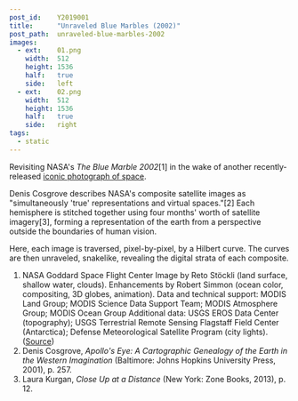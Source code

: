 ```yaml
---
post_id:    Y2019001
title:      "Unraveled Blue Marbles (2002)"
post_path:  unraveled-blue-marbles-2002
images:
  - ext:    01.png
    width:  512
    height: 1536
    half:   true
    side:   left
  - ext:    02.png
    width:  512
    height: 1536
    half:   true
    side:   right
tags:
  - static
---
```

Revisiting NASA's _The Blue Marble 2002_[1] in the wake of another recently-released [iconic photograph of space](https://www.nytimes.com/2019/04/10/science/black-hole-picture.html).

Denis Cosgrove describes NASA's composite satellite images as "simultaneously 'true' representations and virtual spaces."[2] Each hemisphere is stitched together using four months' worth of satellite imagery[3], forming a representation of the earth from a perspective outside the boundaries of human vision.

Here, each image is traversed, pixel-by-pixel, by a Hilbert curve. The curves are then unraveled, snakelike, revealing the digital strata of each composite.

1. NASA Goddard Space Flight Center Image by Reto Stöckli (land surface, shallow water, clouds). Enhancements by Robert Simmon (ocean color, compositing, 3D globes, animation). Data and technical support: MODIS Land Group; MODIS Science Data Support Team; MODIS Atmosphere Group; MODIS Ocean Group Additional data: USGS EROS Data Center (topography); USGS Terrestrial Remote Sensing Flagstaff Field Center (Antarctica); Defense Meteorological Satellite Program (city lights). ([Source](https://visibleearth.nasa.gov/view.php?id=57723))
2. Denis Cosgrove, _Apollo's Eye: A Cartographic Genealogy of the Earth in the Western Imagination_ (Baltimore: Johns Hopkins University Press, 2001), p. 257.
3. Laura Kurgan, _Close Up at a Distance_ (New York: Zone Books, 2013), p. 12.